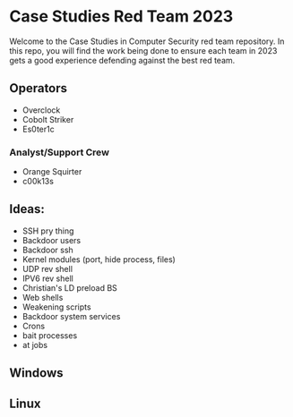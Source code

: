 # Case Studies Red Team 2023
Welcome to the Case Studies in Computer Security red team repository. In this repo, you will find the work being done to ensure each team in 2023 gets a good experience defending against the best red team.

## Operators
- Overclock
- Cobolt Striker
- Es0ter1c

### Analyst/Support Crew
- Orange Squirter
- c00k13s

## Ideas:
- SSH pry thing
- Backdoor users
- Backdoor ssh
- Kernel modules (port, hide process, files)
- UDP rev shell
- IPV6 rev shell
- Christian's LD preload BS
- Web shells
- Weakening scripts
- Backdoor system services
- Crons
- bait processes
- at jobs

## Windows

## Linux 
